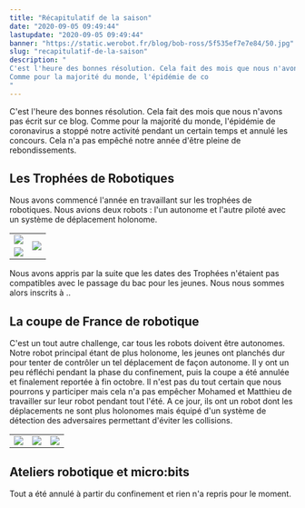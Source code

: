 ```yaml
---
title: "Récapitulatif de la saison"
date: "2020-09-05 09:49:44"
lastupdate: "2020-09-05 09:49:44"
banner: "https://static.werobot.fr/blog/bob-ross/5f535ef7e7e84/50.jpg"
slug: "recapitulatif-de-la-saison"
description: " 
C'est l'heure des bonnes résolution. Cela fait des mois que nous n'avons pas écrit sur ce blog.
Comme pour la majorité du monde, l'épidémie de co
"
---
```

C'est l'heure des bonnes résolution. Cela fait des mois que nous n'avons pas écrit sur ce blog.
Comme pour la majorité du monde, l'épidémie de coronavirus a stoppé notre activité pendant un certain temps et annulé les concours.
Cela n'a pas empêché notre année d'être pleine de rebondissements.

## Les Trophées de Robotiques
Nous avons commencé l'année en travaillant sur les trophées de robotiques. Nous avions deux robots : l'un autonome et l'autre piloté avec un système de déplacement holonome.
<table>
<tr> 
<td><img src="https://static.werobot.fr/blog/bob-ross/5f5355cf98e47/50.jpg"></td>
<td rowspan="2"><img src="https://static.werobot.fr/blog/bob-ross/5f5355c9cf2f0/50.jpg"></td>
</tr>
<tr> 
<td><img src="https://static.werobot.fr/blog/bob-ross/5f5355c5a112c/50.jpg"></td>
</tr>
</table>
Nous avons appris par la suite que les dates des Trophées n'étaient pas compatibles avec le passage du bac pour les jeunes.
Nous nous sommes alors inscrits à ..

## La coupe de France de robotique
C'est un tout autre challenge, car tous les robots doivent être autonomes. Notre robot principal étant de plus holonome, les jeunes ont planchés dur pour tenter de contrôler un tel déplacement de façon autonome.
Il y ont un peu réfléchi pendant la phase du confinement, puis la coupe a été annulée et finalement reportée à fin octobre.
Il n'est pas du tout certain que nous pourrons y participer mais cela n'a pas empêcher Mohamed et Matthieu de travailler sur leur robot pendant tout l'été.
A ce jour, ils ont un robot dont les déplacements ne sont plus holonomes mais équipé d'un système de détection des adversaires permettant d'éviter les collisions.

<table>
<tr> 
<td><img src="https://static.werobot.fr/blog/bob-ross/5f535d6ea9efc/50.jpg"></td>
<td><img src="https://static.werobot.fr/blog/bob-ross/5f535d6d8253e/50.jpg"></td>
<td><img src="https://static.werobot.fr/blog/bob-ross/5f535d6fc6f23/50.jpg"></td>
</tr>
</table>

## Ateliers robotique et micro:bits

Tout a été annulé à partir du confinement et rien n'a repris pour le moment.

    
